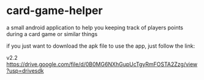 # card-game-helper
a small android application to help you keeping track of players points during a card game or similar things

if you just want to download the apk file to use the app, just follow the link:

v2.2
https://drive.google.com/file/d/0B0MG6NXhGupUcTgyRmFOSTA2Zzg/view?usp=drivesdk

